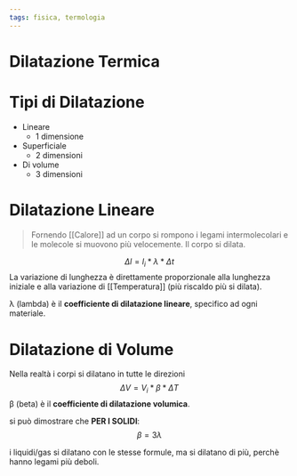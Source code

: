 ```yaml
---
tags: fisica, termologia
---
```

# Dilatazione Termica
# Tipi di Dilatazione
- Lineare 
	- 1 dimensione
- Superficiale 
	- 2 dimensioni
- Di volume
	- 3 dimensioni

# Dilatazione Lineare
>Fornendo [[Calore]] ad un corpo si rompono i legami intermolecolari e le molecole si muovono più velocemente. Il corpo si dilata.

$$
\Delta l=l_i*\lambda*\Delta t
$$
La variazione di lunghezza è direttamente proporzionale alla lunghezza iniziale e alla variazione di [[Temperatura]] (più riscaldo più si dilata).

λ (lambda) è il __coefficiente di dilatazione lineare__, specifico ad ogni materiale.
# Dilatazione di Volume
Nella realtà i corpi si dilatano in tutte le direzioni
$$
\Delta V=V_i*\beta*\Delta T
$$
β (beta) è il __coefficiente di dilatazione volumica__.

si può dimostrare che **PER I SOLIDI**:
$$
\beta=3 \lambda
$$

i liquidi/gas si dilatano con le stesse formule, ma si dilatano di più, perchè hanno legami più deboli.
